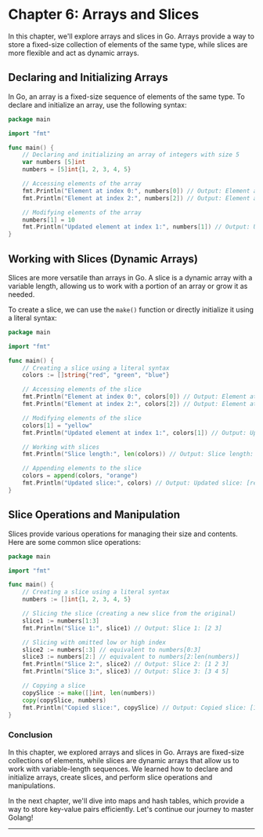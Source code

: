 # Chapter 6: Arrays and Slices

In this chapter, we'll explore arrays and slices in Go. Arrays provide a way to store a fixed-size collection of elements of the same type, while slices are more flexible and act as dynamic arrays.

## Declaring and Initializing Arrays

In Go, an array is a fixed-size sequence of elements of the same type. To declare and initialize an array, use the following syntax:

```go
package main

import "fmt"

func main() {
    // Declaring and initializing an array of integers with size 5
    var numbers [5]int
    numbers = [5]int{1, 2, 3, 4, 5}

    // Accessing elements of the array
    fmt.Println("Element at index 0:", numbers[0]) // Output: Element at index 0: 1
    fmt.Println("Element at index 2:", numbers[2]) // Output: Element at index 2: 3

    // Modifying elements of the array
    numbers[1] = 10
    fmt.Println("Updated element at index 1:", numbers[1]) // Output: Updated element at index 1: 10
}
```

## Working with Slices (Dynamic Arrays)

Slices are more versatile than arrays in Go. A slice is a dynamic array with a variable length, allowing us to work with a portion of an array or grow it as needed.

To create a slice, we can use the `make()` function or directly initialize it using a literal syntax:

```go
package main

import "fmt"

func main() {
    // Creating a slice using a literal syntax
    colors := []string{"red", "green", "blue"}

    // Accessing elements of the slice
    fmt.Println("Element at index 0:", colors[0]) // Output: Element at index 0: red
    fmt.Println("Element at index 2:", colors[2]) // Output: Element at index 2: blue

    // Modifying elements of the slice
    colors[1] = "yellow"
    fmt.Println("Updated element at index 1:", colors[1]) // Output: Updated element at index 1: yellow

    // Working with slices
    fmt.Println("Slice length:", len(colors)) // Output: Slice length: 3

    // Appending elements to the slice
    colors = append(colors, "orange")
    fmt.Println("Updated slice:", colors) // Output: Updated slice: [red yellow blue orange]
}
```

## Slice Operations and Manipulation

Slices provide various operations for managing their size and contents. Here are some common slice operations:

```go
package main

import "fmt"

func main() {
    // Creating a slice using a literal syntax
    numbers := []int{1, 2, 3, 4, 5}

    // Slicing the slice (creating a new slice from the original)
    slice1 := numbers[1:3]
    fmt.Println("Slice 1:", slice1) // Output: Slice 1: [2 3]

    // Slicing with omitted low or high index
    slice2 := numbers[:3] // equivalent to numbers[0:3]
    slice3 := numbers[2:] // equivalent to numbers[2:len(numbers)]
    fmt.Println("Slice 2:", slice2) // Output: Slice 2: [1 2 3]
    fmt.Println("Slice 3:", slice3) // Output: Slice 3: [3 4 5]

    // Copying a slice
    copySlice := make([]int, len(numbers))
    copy(copySlice, numbers)
    fmt.Println("Copied slice:", copySlice) // Output: Copied slice: [1 2 3 4 5]
}
```

### Conclusion

In this chapter, we explored arrays and slices in Go. Arrays are fixed-size collections of elements, while slices are dynamic arrays that allow us to work with variable-length sequences. We learned how to declare and initialize arrays, create slices, and perform slice operations and manipulations.

In the next chapter, we'll dive into maps and hash tables, which provide a way to store key-value pairs efficiently. Let's continue our journey to master Golang!

---